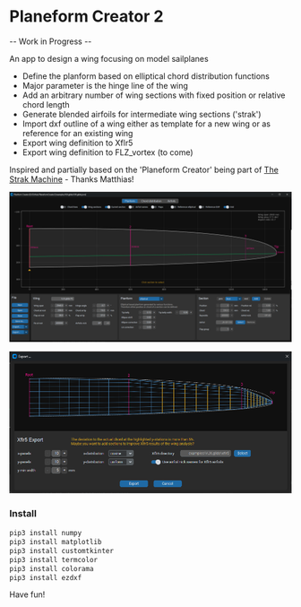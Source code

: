 # Planeform Creator 2

-- Work in Progress --

An app to design a wing focusing on model sailplanes 

* Define the planform based on elliptical chord distribution functions
* Major parameter is the hinge line of the wing
* Add an arbitrary number of wing sections with fixed position or relative chord length
* Generate blended airfoils for intermediate wing sections ('strak')
* Import dxf outline of a wing either as template for a new wing or as reference for an existing wing
* Export wing definition to Xflr5 
* Export wing definition to FLZ_vortex (to come)

Inspired and partially based on the 'Planeform Creator' being part of [The Strak Machine](https://github.com/Matthias231/The-Strak-Machine) - Thanks Matthias!  



![PC2](images/Screenshot.png "First screenshot")


![PC2](images/Screenshot_Xflr5-Export.png "Screenshot of Xflr5 Export")

###  Install

```
pip3 install numpy
pip3 install matplotlib
pip3 install customtkinter
pip3 install termcolor
pip3 install colorama
pip3 install ezdxf
```


Have fun!